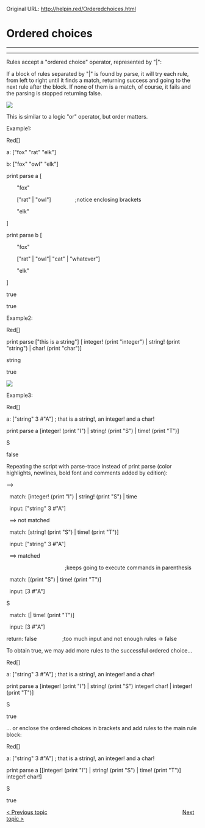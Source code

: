 Original URL: <http://helpin.red/Orderedchoices.html>

# Ordered choices

* * *

* * *

Rules accept a "ordered choice" operator, represented by "|":

If a block of rules separated by "|" is found by parse, it will try each rule, from left to right until it finds a match, returning success and going to the next rule after the block. If none of them is a match, of course, it fails and the parsing is stopped returning false.

![](http://helpin.red/lib/NewItem209.png)

This is similar to a logic "or" operator, but order matters.

Example1:

Red\[]

a: \["fox" "rat" "elk"]        

b: \["fox" "owl" "elk"]        

print parse a [  

       "fox"

       \["rat" | "owl"]                ;notice enclosing brackets

       "elk"  

]

print parse b [  

       "fox"

       \["rat" | "owl"| "cat" | "whatever"]

       "elk"  

]

true

true

Example2:

Red\[]

print parse \["this is a string"] \[ integer! (print "integer") | string! (print "string") | char! (print "char")]

string

true

![](http://helpin.red/lib/NewItem185.png)

Example3:

Red\[]

a: \["string" 3 #"A"] ; that is a string!, an integer! and a char!

print parse a \[integer! (print "I") | string! (print "S") | time! (print "T")]

S

false

Repeating the script with parse-trace instead of print parse (color highlights, newlines, bold font and comments added by edition):

--&gt;

  match: [integer! (print "I") | string! (print "S") | time

  input: \["string" 3 #"A"]  

  ==&gt; not matched

  match: \[string! (print "S") | time! (print "T")]

  input: \["string" 3 #"A"]  

  ==&gt; matched        

                                       ;keeps going to execute commands in parenthesis

  match: \[(print "S") | time! (print "T")]

  input: \[3 #"A"]  

S  

  match: \[| time! (print "T")]

  input: \[3 #"A"]  

return: false                 ;too much input and not enough rules -&gt; false

To obtain true, we may add more rules to the successful ordered choice...

Red\[]

a: \["string" 3 #"A"] ; that is a string!, an integer! and a char!

print parse a \[integer! (print "I") | string! (print "S") integer! char! | integer! (print "T")]

S

true

... or enclose the ordered choices in brackets and add rules to the main rule block:

Red\[]

a: \["string" 3 #"A"] ; that is a string!, an integer! and a char!

print parse a \[\[integer! (print "I") | string! (print "S") | time! (print "T")] integer! char!]

S

true

[&lt; Previous topic](http://helpin.red/Matching.html)                                                                                          [Next topic &gt;](http://helpin.red/RepetitionandMatchingLoops.html)
